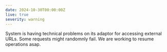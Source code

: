 ```yaml
---
date: 2024-10-30T00:00:00Z
live: true
severity: warning
---
```


System is having technical problems on its adaptor for accessing external URLs. Some requests might randomnly fail. We are working to resume operations asap.
